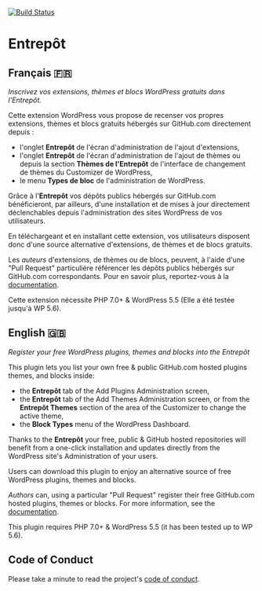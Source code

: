 [![Build Status](https://img.shields.io/travis/com/imath/entrepot/master.svg)](https://travis-ci.com/imath/entrepot)

# Entrepôt

## Français 🇫🇷
*Inscrivez vos extensions, thèmes et blocs WordPress gratuits dans l'Entrepôt.*

Cette extension WordPress vous propose de recenser vos propres extensions, thèmes et blocs gratuits hébergés sur GitHub.com directement depuis :
- l'onglet **Entrepôt** de l'écran d'administration de l'ajout d'extensions,
- l'onglet **Entrepôt** de l'écran d'administration de l'ajout de thèmes ou depuis la section **Thèmes de l'Entrepôt** de l'interface de changement de thèmes du Customizer de WordPress,
- le menu **Types de bloc** de l'administration de WordPress.

Grâce à l'**Entrepôt** vos dépôts publics hébergés sur GitHub.com bénéficieront, par ailleurs, d'une installation et de mises à jour directement déclenchables depuis l'administration des sites WordPress de vos utilisateurs.

En téléchargeant et en installant cette extension, vos utilisateurs disposent donc d'une source alternative d'extensions, de thèmes et de blocs gratuits.

Les *auteurs* d'extensions, de thèmes ou de blocs, peuvent, à l'aide d'une "Pull Request" particulière référencer les dépôts publics hébergés sur GitHub.com correspondants. Pour en savoir plus, reportez-vous à la [documentation](https://github.com/imath/entrepot/wiki).

Cette extension nécessite PHP 7.0+ & WordPress 5.5 (Elle a été testée jusqu'à WP 5.6).

## English 🇬🇧
*Register your free WordPress plugins, themes and blocks into the Entrepôt*

This plugin lets you list your own free & public GitHub.com hosted plugins themes, and blocks inside:
- the **Entrepôt** tab of the Add Plugins Administration screen,
- the **Entrepôt** tab of the Add Themes Administration screen, or from the **Entrepôt Themes** section of the area of the Customizer to change the active theme,
- the **Block Types** menu of the WordPress Dashboard.

Thanks to the **Entrepôt** your free, public & GitHub hosted repositories will benefit from a one-click installation and updates directly from the WordPress site's Administration of your users.

Users can download this plugin to enjoy an alternative source of free WordPress plugins, themes and blocks.

*Authors* can, using a particular "Pull Request" register their free GitHub.com hosted plugins, themes or blocks. For more information, see the [documentation](https://github.com/imath/entrepot/wiki).

This plugin requires PHP 7.0+ & WordPress 5.5 (it has been tested up to WP 5.6).

## Code of Conduct

Please take a minute to read the project's [code of conduct](https://github.com/imath/entrepot/blob/master/CODE_OF_CONDUCT.md).
